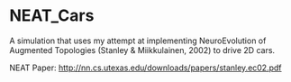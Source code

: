 # NEAT_Cars
A simulation that uses my attempt at implementing NeuroEvolution of Augmented Topologies (Stanley &amp; Miikkulainen, 2002) to drive 2D cars.

NEAT Paper: http://nn.cs.utexas.edu/downloads/papers/stanley.ec02.pdf
